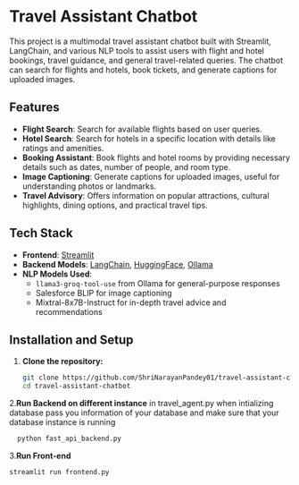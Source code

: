 # Travel Assistant Chatbot

This project is a multimodal travel assistant chatbot built with Streamlit, LangChain, and various NLP tools to assist users with flight and hotel bookings, travel guidance, and general travel-related queries. The chatbot can search for flights and hotels, book tickets, and generate captions for uploaded images. 

## Features

- **Flight Search**: Search for available flights based on user queries.
- **Hotel Search**: Search for hotels in a specific location with details like ratings and amenities.
- **Booking Assistant**: Book flights and hotel rooms by providing necessary details such as dates, number of people, and room type.
- **Image Captioning**: Generate captions for uploaded images, useful for understanding photos or landmarks.
- **Travel Advisory**: Offers information on popular attractions, cultural highlights, dining options, and practical travel tips.

## Tech Stack

- **Frontend**: [Streamlit](https://streamlit.io/)
- **Backend Models**: [LangChain](https://www.langchain.com/), [HuggingFace](https://huggingface.co/), [Ollama](https://ollama.com/)
- **NLP Models Used**:
  - `llama3-groq-tool-use` from Ollama for general-purpose responses
  - Salesforce BLIP for image captioning
  - Mixtral-8x7B-Instruct for in-depth travel advice and recommendations

## Installation and Setup

1. **Clone the repository:**
   ```bash
   git clone https://github.com/ShriNarayanPandey01/travel-assistant-chatbot.git
   cd travel-assistant-chatbot
   ```
2.**Run Backend on different instance**
  in travel_agent.py when intializing database pass you information of your database 
  and make sure that your database instance is running 
  ```bash
    python fast_api_backend.py
  ```
3.**Run Front-end**
   ```bash
   streamlit run frontend.py
  ```
